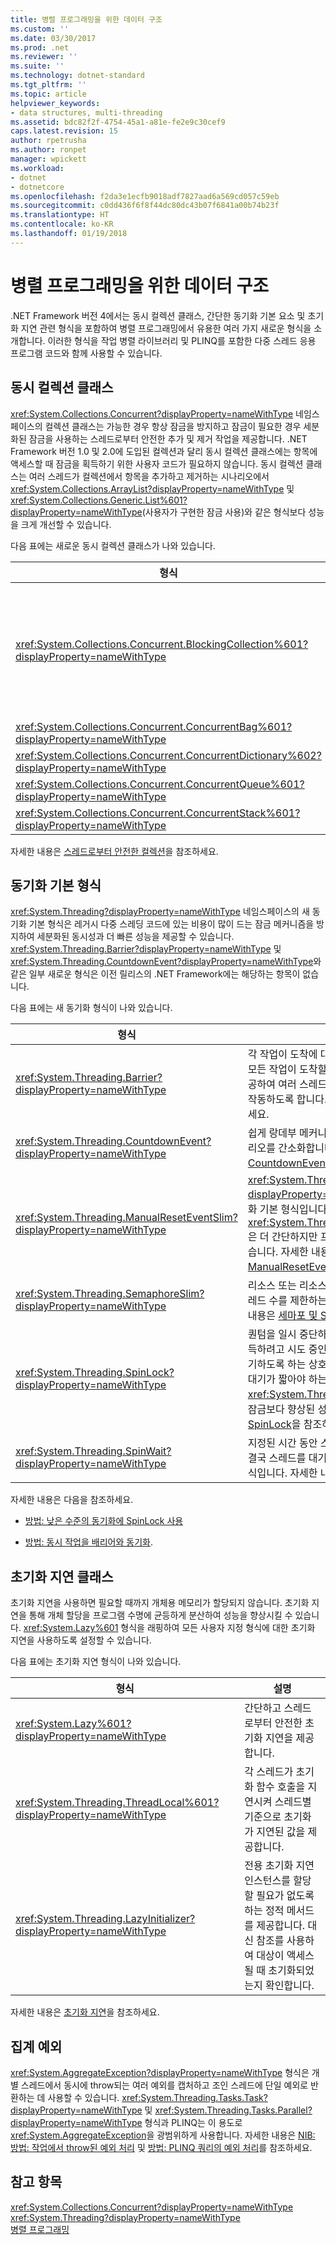 ```yaml
---
title: 병렬 프로그래밍을 위한 데이터 구조
ms.custom: ''
ms.date: 03/30/2017
ms.prod: .net
ms.reviewer: ''
ms.suite: ''
ms.technology: dotnet-standard
ms.tgt_pltfrm: ''
ms.topic: article
helpviewer_keywords:
- data structures, multi-threading
ms.assetid: bdc82f2f-4754-45a1-a81e-fe2e9c30cef9
caps.latest.revision: 15
author: rpetrusha
ms.author: ronpet
manager: wpickett
ms.workload:
- dotnet
- dotnetcore
ms.openlocfilehash: f2da3e1ecfb9018adf7827aad6a569cd057c59eb
ms.sourcegitcommit: c0dd436f6f8f44dc80dc43b07f6841a00b74b23f
ms.translationtype: HT
ms.contentlocale: ko-KR
ms.lasthandoff: 01/19/2018
---
```

# <a name="data-structures-for-parallel-programming"></a>병렬 프로그래밍을 위한 데이터 구조
.NET Framework 버전 4에서는 동시 컬렉션 클래스, 간단한 동기화 기본 요소 및 초기화 지연 관련 형식을 포함하여 병렬 프로그래밍에서 유용한 여러 가지 새로운 형식을 소개합니다. 이러한 형식을 작업 병렬 라이브러리 및 PLINQ를 포함한 다중 스레드 응용 프로그램 코드와 함께 사용할 수 있습니다.  
  
## <a name="concurrent-collection-classes"></a>동시 컬렉션 클래스  
 <xref:System.Collections.Concurrent?displayProperty=nameWithType> 네임스페이스의 컬렉션 클래스는 가능한 경우 항상 잠금을 방지하고 잠금이 필요한 경우 세분화된 잠금을 사용하는 스레드로부터 안전한 추가 및 제거 작업을 제공합니다. .NET Framework 버전 1.0 및 2.0에 도입된 컬렉션과 달리 동시 컬렉션 클래스에는 항목에 액세스할 때 잠금을 획득하기 위한 사용자 코드가 필요하지 않습니다. 동시 컬렉션 클래스는 여러 스레드가 컬렉션에서 항목을 추가하고 제거하는 시나리오에서 <xref:System.Collections.ArrayList?displayProperty=nameWithType> 및 <xref:System.Collections.Generic.List%601?displayProperty=nameWithType>(사용자가 구현한 잠금 사용)와 같은 형식보다 성능을 크게 개선할 수 있습니다.  
  
 다음 표에는 새로운 동시 컬렉션 클래스가 나와 있습니다.  
  
|형식|설명|  
|----------|-----------------|  
|<xref:System.Collections.Concurrent.BlockingCollection%601?displayProperty=nameWithType>|<xref:System.Collections.Concurrent.IProducerConsumerCollection%601?displayProperty=nameWithType>을 구현하는 스레드로부터 안전한 컬렉션에 대한 차단 및 경계 기능을 제공합니다. 슬롯을 사용할 수 없거나 컬렉션이 가득 차면 생산자 스레드가 차단됩니다. 컬렉션이 비어 있으면 소비자 스레드가 차단됩니다. 이 형식은 소비자 및 생산자가 비차단 액세스도 지원합니다. <xref:System.Collections.Concurrent.BlockingCollection%601>은 <xref:System.Collections.Generic.IEnumerable%601>을 지원하는 모든 컬렉션 클래스에 대한 차단 및 결합을 제공하기 위한 기본 클래스 또는 백업 저장소로 사용할 수 있습니다.|  
|<xref:System.Collections.Concurrent.ConcurrentBag%601?displayProperty=nameWithType>|확장 가능한 추가 및 가져오기 작업을 제공하는 스레드로부터 안전한 모음 구현.|  
|<xref:System.Collections.Concurrent.ConcurrentDictionary%602?displayProperty=nameWithType>|동시 및 확장 가능한 사전 형식.|  
|<xref:System.Collections.Concurrent.ConcurrentQueue%601?displayProperty=nameWithType>|동시 및 확장 가능한 FIFO 큐.|  
|<xref:System.Collections.Concurrent.ConcurrentStack%601?displayProperty=nameWithType>|동시 및 확장 가능한 LIFO 스택.|  
  
 자세한 내용은 [스레드로부터 안전한 컬렉션](../../../docs/standard/collections/thread-safe/index.md)을 참조하세요.  
  
## <a name="synchronization-primitives"></a>동기화 기본 형식  
 <xref:System.Threading?displayProperty=nameWithType> 네임스페이스의 새 동기화 기본 형식은 레거시 다중 스레딩 코드에 있는 비용이 많이 드는 잠금 메커니즘을 방지하여 세분화된 동시성과 더 빠른 성능을 제공할 수 있습니다. <xref:System.Threading.Barrier?displayProperty=nameWithType> 및 <xref:System.Threading.CountdownEvent?displayProperty=nameWithType>와 같은 일부 새로운 형식은 이전 릴리스의 .NET Framework에는 해당하는 항목이 없습니다.  
  
 다음 표에는 새 동기화 형식이 나와 있습니다.  
  
|형식|설명|  
|----------|-----------------|  
|<xref:System.Threading.Barrier?displayProperty=nameWithType>|각 작업이 도착에 대한 신호를 보낸 다음, 일부 또는 모든 작업이 도착할 때까지 차단될 수 있는 지점을 제공하여 여러 스레드가 하나의 알고리즘에서 병렬로 작동하도록 합니다. 자세한 내용은 [Barrier](../../../docs/standard/threading/barrier.md)를 참조하세요.|  
|<xref:System.Threading.CountdownEvent?displayProperty=nameWithType>|쉽게 랑데부 메커니즘을 제공하여 포크 및 조인 시나리오를 간소화합니다. 자세한 내용은 [CountdownEvent](../../../docs/standard/threading/countdownevent.md)를 참조하세요.|  
|<xref:System.Threading.ManualResetEventSlim?displayProperty=nameWithType>|<xref:System.Threading.ManualResetEvent?displayProperty=nameWithType>와 유사한 동기화 기본 형식입니다. <xref:System.Threading.ManualResetEventSlim>은 더 간단하지만 프로세스 간 통신에만 사용할 수 있습니다. 자세한 내용은 [ManualResetEvent 및 ManualResetEventSlim](../../../docs/standard/threading/manualresetevent-and-manualreseteventslim.md)을 참조하세요.|  
|<xref:System.Threading.SemaphoreSlim?displayProperty=nameWithType>|리소스 또는 리소스 풀에 동시에 액세스할 수 있는 스레드 수를 제한하는 동기화 기본 형식입니다. 자세한 내용은 [세마포 및 SemaphoreSlim](../../../docs/standard/threading/semaphore-and-semaphoreslim.md)을 참조하세요.|  
|<xref:System.Threading.SpinLock?displayProperty=nameWithType>|퀀텀을 일시 중단하기 전에 일정 시간 동안 잠금을 획득하려고 시도 중인 스레드가 루프 또는 ‘스핀’에서 대기하도록 하는 상호 배제 잠금 기본 형식입니다. 잠금 대기가 짧아야 하는 시나리오에서 <xref:System.Threading.SpinLock>은 다른 형태의 잠금보다 향상된 성능을 제공합니다. 자세한 내용은 [SpinLock](../../../docs/standard/threading/spinlock.md)을 참조하세요.|  
|<xref:System.Threading.SpinWait?displayProperty=nameWithType>|지정된 시간 동안 스핀하고 스핀 수를 초과하는 경우 결국 스레드를 대기 상태로 전환하는 작고 간단한 형식입니다.  자세한 내용은 [SpinWait](../../../docs/standard/threading/spinwait.md)을 참조하세요.|  
  
 자세한 내용은 다음을 참조하세요.  
  
-   [방법: 낮은 수준의 동기화에 SpinLock 사용](../../../docs/standard/threading/how-to-use-spinlock-for-low-level-synchronization.md)  
  
-   [방법: 동시 작업을 배리어와 동기화](../../../docs/standard/threading/how-to-synchronize-concurrent-operations-with-a-barrier.md).  
  
## <a name="lazy-initialization-classes"></a>초기화 지연 클래스  
 초기화 지연을 사용하면 필요할 때까지 개체용 메모리가 할당되지 않습니다. 초기화 지연을 통해 개체 할당을 프로그램 수명에 균등하게 분산하여 성능을 향상시킬 수 있습니다. <xref:System.Lazy%601> 형식을 래핑하여 모든 사용자 지정 형식에 대한 초기화 지연을 사용하도록 설정할 수 있습니다.  
  
 다음 표에는 초기화 지연 형식이 나와 있습니다.  
  
|형식|설명|  
|----------|-----------------|  
|<xref:System.Lazy%601?displayProperty=nameWithType>|간단하고 스레드로부터 안전한 초기화 지연을 제공합니다.|  
|<xref:System.Threading.ThreadLocal%601?displayProperty=nameWithType>|각 스레드가 초기화 함수 호출을 지연시켜 스레드별 기준으로 초기화가 지연된 값을 제공합니다.|  
|<xref:System.Threading.LazyInitializer?displayProperty=nameWithType>|전용 초기화 지연 인스턴스를 할당할 필요가 없도록 하는 정적 메서드를 제공합니다. 대신 참조를 사용하여 대상이 액세스될 때 초기화되었는지 확인합니다.|  
  
 자세한 내용은 [초기화 지연](../../../docs/framework/performance/lazy-initialization.md)을 참조하세요.  
  
## <a name="aggregate-exceptions"></a>집계 예외  
 <xref:System.AggregateException?displayProperty=nameWithType> 형식은 개별 스레드에서 동시에 throw되는 여러 예외를 캡처하고 조인 스레드에 단일 예외로 반환하는 데 사용할 수 있습니다. <xref:System.Threading.Tasks.Task?displayProperty=nameWithType> 및 <xref:System.Threading.Tasks.Parallel?displayProperty=nameWithType> 형식과 PLINQ는 이 용도로 <xref:System.AggregateException>을 광범위하게 사용합니다. 자세한 내용은 [NIB: 방법: 작업에서 throw된 예외 처리](http://msdn.microsoft.com/library/d6c47ec8-9de9-4880-beb3-ff19ae51565d) 및 [방법: PLINQ 쿼리의 예외 처리](../../../docs/standard/parallel-programming/how-to-handle-exceptions-in-a-plinq-query.md)를 참조하세요.  
  
## <a name="see-also"></a>참고 항목  
 <xref:System.Collections.Concurrent?displayProperty=nameWithType>  
 <xref:System.Threading?displayProperty=nameWithType>  
 [병렬 프로그래밍](../../../docs/standard/parallel-programming/index.md)
